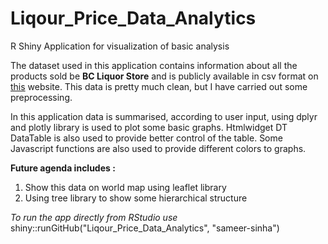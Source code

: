 # Liqour_Price_Data_Analytics
R Shiny Application for visualization of basic analysis

The dataset used in this application contains information about all the products sold be **BC Liquor Store** and is publicly available in csv format on [this](https://www.opendatabc.ca/dataset/bc-liquor-store-product-price-list-current-prices) website. This data is pretty much clean, but I have carried out some preprocessing.

In this application data is summarised, according to user input, using dplyr and plotly library is used to plot some basic graphs. Htmlwidget DT DataTable is also used to provide better control of the table. Some Javascript functions are also used to provide different colors to graphs.

**Future agenda includes :**
1. Show this data on world map using leaflet library
2. Using tree library to show some hierarchical structure


*To run the app directly from RStudio use*   
shiny::runGitHub("Liqour_Price_Data_Analytics", "sameer-sinha")

